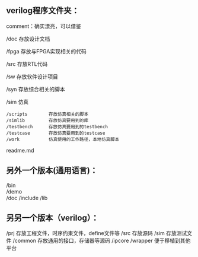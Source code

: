 ## verilog程序文件夹：

comment：确实漂亮，可以借鉴

/doc        存放设计文档

/fpga       存放与FPGA实现相关的代码

/src        存放RTL代码

/sw         存放软件设计项目

/syn        存放综合相关的脚本

/sim        仿真

    /scripts        存放仿真相关的脚本
    /simlib         存放仿真要用到的库
    /testbench      存放仿真要用到的testbench
    /testcase       存放仿真要用到的testcase
    /work           仿真使用的工作路径，本地仿真脚本
readme.md


## 另外一个版本(通用语言)：

/bin        
/demo       
/doc
/include
/lib

## 另另一个版本（verilog）：
/prj            存放工程文件，时序约束文件，define文件等
/src            存放源码
/sim            存放测试文件
    /common     存放通用的接口，存储器等源码
    /ipcore
    /wrapper    便于移植到其他平台